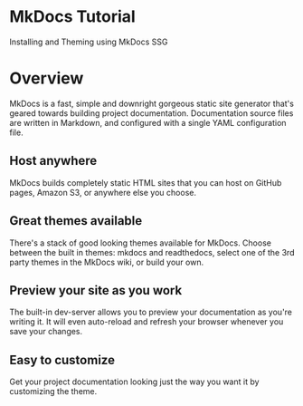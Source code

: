 # MkDocs Tutorial 
Installing and Theming using MkDocs SSG

# Overview
MkDocs is a fast, simple and downright gorgeous static site generator that's geared towards building project documentation. Documentation source files are written in Markdown, and configured with a single YAML configuration file.

## Host anywhere
MkDocs builds completely static HTML sites that you can host on GitHub pages, Amazon S3, or anywhere else you choose.

## Great themes available
There's a stack of good looking themes available for MkDocs. Choose between the built in themes: mkdocs and readthedocs, select one of the 3rd party themes in the MkDocs wiki, or build your own.

## Preview your site as you work
The built-in dev-server allows you to preview your documentation as you're writing it. It will even auto-reload and refresh your browser whenever you save your changes.

## Easy to customize
Get your project documentation looking just the way you want it by customizing the theme.
